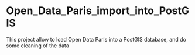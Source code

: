 Open_Data_Paris_import_into_PostGIS
===================================

This project allow to load Open Data Paris into a PostGIS database, and do some cleaning of the data
